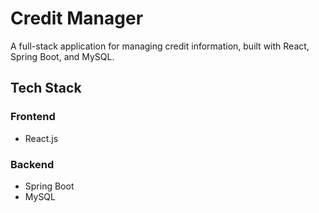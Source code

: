 # Credit Manager

A full-stack application for managing credit information, built with React, Spring Boot, and MySQL.

## Tech Stack

### Frontend
- React.js

### Backend
- Spring Boot
- MySQL